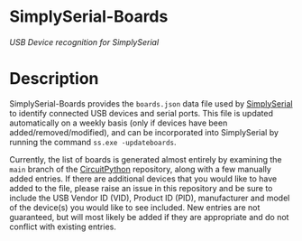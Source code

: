 # SimplySerial-Boards

###### USB Device recognition for SimplySerial
  
# Description

SimplySerial-Boards provides the `boards.json` data file used by [SimplySerial](https://github.com/fasteddy516/SimplySerial) to identify connected USB devices and serial ports.  This file is updated automatically on a weekly basis (only if devices have been added/removed/modified), and can be incorporated into SimplySerial by running the command `ss.exe -updateboards`.

Currently, the list of boards is generated almost entirely by examining the `main` branch of the [CircuitPython](https://github.com/adafruit/circuitpython) repository, along with a few manually added entries.  If there are additional devices that you would like to have added to the file, please raise an issue in this repository and be sure to include the USB Vendor ID (VID), Product ID (PID), manufacturer and model of the device(s) you would like to see included.  New entries are not guaranteed, but will most likely be added if they are appropriate and do not conflict with existing entries.
